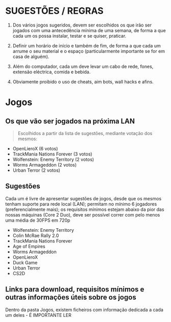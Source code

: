# SUGESTÕES / REGRAS

1. Dos vários jogos sugeridos, devem ser escolhidos os que irão ser jogados com uma antecedência mínima de uma semana, de forma a que cada um os possa instalar, testar e se quiser, praticar.

2. Definir um horário de início e também de fim, de forma a que cada um arrume o seu material e o espaço (particularmente importante se for em casa de alguém).

3. Além do computador, cada um deve levar um cabo de rede, fones, extensão eléctrica, comida e bebida.

4. Obviamente proibido o uso de cheats, aim bots, wall hacks e afins.

# Jogos 

## Os que vão ser jogados na próxima LAN

> Escolhidos a partir da lista de sugestões, mediante votação dos mesmos:
- OpenLieroX (6 votos)
- TrackMania Nations Forever (3 votos)
- Wolfenstein: Enemy Territory (2 votos)
- Worms Armageddon (2 votos)
- Urban Terror (2 votos)

## Sugestões

Cada um é livre de apresentar sugestões de jogos, desde que os mesmos tenham suporte para rede local (LAN); permitam no mínimo 6 jogadores (preferencialmente mais); os requisitos mínimos estejam abaixo da pior das nossas máquinas (Core 2 Duo), deve ser possível correr com pelo menos uma média de 30FPS em 720p

- Wolfenstein: Enemy Territory
- Colin McRae Rally 2.0
- TrackMania Nations Forever 
- Age of Empires
- Worms Armageddon
- OpenLieroX
- Duck Game
- Urban Terror
- CS2D

## Links para download, requisitos mínimos e outras informações úteis sobre os jogos

Dentro da pasta Jogos, existem ficheiros com informação dedicada a cada um deles - É IMPORTANTE LER
